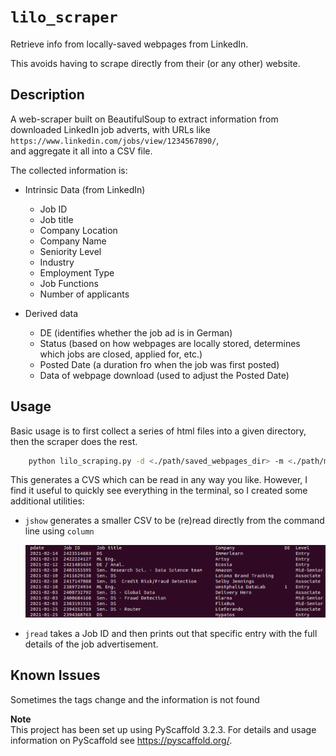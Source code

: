 
# `lilo_scraper`


Retrieve info from locally-saved webpages from LinkedIn. 

This avoids having to scrape directly from their (or any other) website. 


## Description


A web-scraper built on BeautifulSoup to extract information from downloaded LinkedIn job adverts, with URLs like   
`https://www.linkedin.com/jobs/view/1234567890/`,   
and aggregate it all into a CSV file.

The collected information is:

- Intrinsic Data (from LinkedIn)
    - Job ID
    - Job title
    - Company Location
    - Company Name
    - Seniority Level
    - Industry
    - Employment Type
    - Job Functions
    - Number of applicants
 
 - Derived data
    - DE (identifies whether the job ad is in German)
    - Status (based on how webpages are locally stored, determines which jobs are closed, applied for, etc.)
    - Posted Date (a duration fro when the job was first posted)
    - Data of webpage download (used to adjust the Posted Date)

## Usage

Basic usage is to first collect a series of html files into a given directory, then the scraper does the rest.

```bash
    python lilo_scraping.py -d <./path/saved_webpages_dir> -m <./path/master.csv> -v
```
This generates a CVS which can be read in any way you like. However, I find it useful to quickly see everything in the terminal, so I created some additional utilities: 

   - `jshow` generates a smaller CSV to be (re)read directly from the command line using `column`
    	
	 <img src="figures/term_jshow.png" alt="drawing" width="1000"/>
				
- `jread` takes a Job ID and then prints out that specific entry with the full details of the job advertisement. 

 
## Known Issues


Sometimes the tags change and the information is not found
    
    
**Note**  
This project has been set up using PyScaffold 3.2.3. For details and usage
information on PyScaffold see https://pyscaffold.org/.
